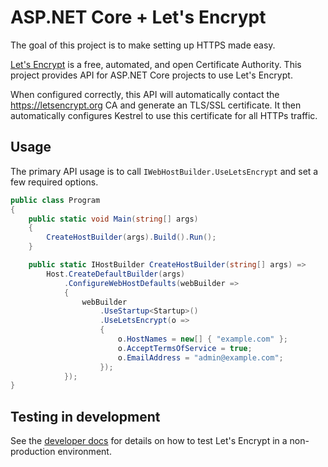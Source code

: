 ASP.NET Core + Let's Encrypt
============================

The goal of this project is to make setting up HTTPS made easy.

[Let's Encrypt](https://letsencrypt.org/) is a free, automated, and open Certificate Authority.
This project provides API for ASP.NET Core projects to use Let's Encrypt.

When configured correctly, this API will automatically contact the <https://letsencrypt.org> CA and generate an TLS/SSL certificate. It then automatically configures Kestrel to use this certificate for all HTTPs traffic.

## Usage

The primary API usage is to call `IWebHostBuilder.UseLetsEncrypt` and set a few required options.

```csharp
public class Program
{
    public static void Main(string[] args)
    {
        CreateHostBuilder(args).Build().Run();
    }

    public static IHostBuilder CreateHostBuilder(string[] args) =>
        Host.CreateDefaultBuilder(args)
            .ConfigureWebHostDefaults(webBuilder =>
            {
                webBuilder
                    .UseStartup<Startup>()
                    .UseLetsEncrypt(o =>
                    {
                        o.HostNames = new[] { "example.com" };
                        o.AcceptTermsOfService = true;
                        o.EmailAddress = "admin@example.com";
                    });
            });
}
```

## Testing in development

See the [developer docs](./CONTRIBUTING.md) for details on how to test Let's Encrypt in a non-production environment.
